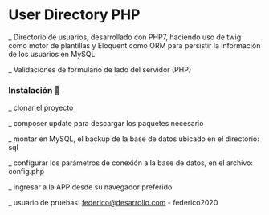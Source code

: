 # User Directory PHP

_ Directorio de usuarios, desarrollado con PHP7, haciendo uso de twig como motor de plantillas y Eloquent como ORM para persistir la información de los usuarios en MySQL

_ Validaciones de formulario de lado del servidor (PHP)  

### Instalación 🔧

_ clonar el proyecto

_ composer update para descargar los paquetes necesario

_ montar en MySQL, el backup de la base de datos ubicado en el directorio: sql

_ configurar los parámetros de conexión a la base de datos, en el archivo: config.php

_ ingresar a la APP desde su navegador preferido

_ usuario de pruebas: federico@desarrollo.com - federico2020